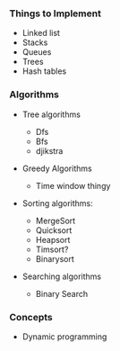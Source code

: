 ### Things to Implement
- Linked list
- Stacks
- Queues
- Trees
- Hash tables

### Algorithms
- Tree algorithms
  - Dfs
  - Bfs
  - djikstra

- Greedy Algorithms
  - Time window thingy 
- Sorting algorithms:
  - MergeSort
  - Quicksort
  - Heapsort
  - Timsort?
  - Binarysort

- Searching algorithms
  - Binary Search
### Concepts
- Dynamic programming

